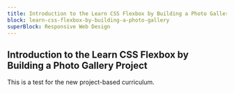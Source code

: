 ```yaml
---
title: Introduction to the Learn CSS Flexbox by Building a Photo Gallery Project
block: learn-css-flexbox-by-building-a-photo-gallery
superBlock: Responsive Web Design
---
```


## Introduction to the Learn CSS Flexbox by Building a Photo Gallery Project

This is a test for the new project-based curriculum.

